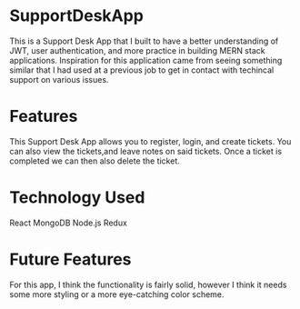 # SupportDeskApp
This is a Support Desk App that I built to have a better understanding of JWT, user authentication, and more practice in building MERN stack applications.
Inspiration for this application came from seeing something similar that I had used at a previous job to get in contact with techincal support on various issues.


# Features
This Support Desk App allows you to register, login, and create tickets. You can also view the tickets,and leave notes on said tickets. Once a ticket is completed we can then also delete the ticket. 

# Technology Used
React
MongoDB
Node.js
Redux

# Future Features
For this app, I think the functionality is fairly solid, however I think it needs some more styling or a more eye-catching color scheme. 
